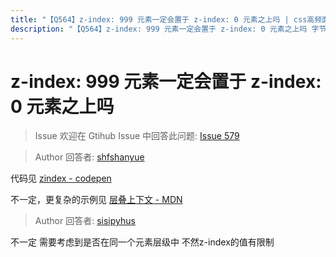 ```yaml
---
title: "【Q564】z-index: 999 元素一定会置于 z-index: 0 元素之上吗 | css高频面试题"
description: "【Q564】z-index: 999 元素一定会置于 z-index: 0 元素之上吗 字节跳动面试题、阿里腾讯面试题、美团小米面试题。"
---
```


# z-index: 999 元素一定会置于 z-index: 0 元素之上吗

> Issue
> 欢迎在 Gtihub Issue 中回答此问题: [Issue 579](https://github.com/shfshanyue/Daily-Question/issues/579)

> Author
> 回答者: [shfshanyue](https://github.com/shfshanyue)

代码见 [zindex - codepen](https://codepen.io/shanyue/pen/XWMVpxJ)

不一定，更复杂的示例见 [层叠上下文 - MDN](https://developer.mozilla.org/zh-CN/docs/Web/CSS/CSS_Positioning/Understanding_z_index/The_stacking_context)

> Author
> 回答者: [sisipyhus](https://github.com/sisipyhus)

不一定 需要考虑到是否在同一个元素层级中 不然z-index的值有限制

